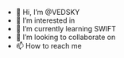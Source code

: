 - 👋 Hi, I’m @VEDSKY
- 👀 I’m interested in 
- 🌱 I’m currently learning SWIFT
- 💞️ I’m looking to collaborate on 
- 📫 How to reach me 

<!---
VEDSKY/VEDSKY is a ✨ special ✨ repository because its `README.md` (this file) appears on your GitHub profile.
You can click the Preview link to take a look at your changes.
--->
